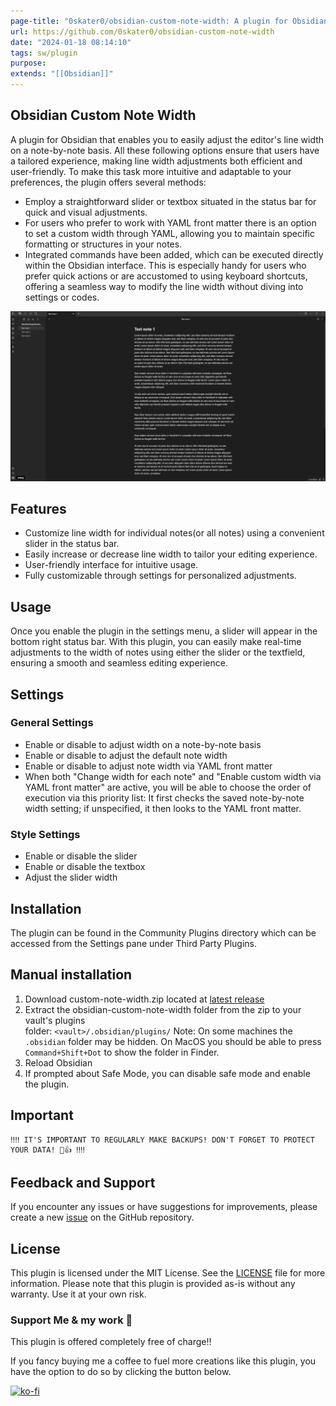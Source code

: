 ```yaml
---
page-title: "0skater0/obsidian-custom-note-width: A plugin for Obsidian that enables you to easily adjust the editor's line width on a note-by-note basis."
url: https://github.com/0skater0/obsidian-custom-note-width
date: "2024-01-18 08:14:10"
tags: sw/plugin
purpose:
extends: "[[Obsidian]]"
---
```


## Obsidian Custom Note Width

A plugin for Obsidian that enables you to easily adjust the editor's line width on a note-by-note basis. All these following options ensure that users have a tailored experience, making line width adjustments both efficient and user-friendly. To make this task more intuitive and adaptable to your preferences, the plugin offers several methods:

-   Employ a straightforward slider or textbox situated in the status bar for quick and visual adjustments.
-   For users who prefer to work with YAML front matter there is an option to set a custom width through YAML, allowing you to maintain specific formatting or structures in your notes.
-   Integrated commands have been added, which can be executed directly within the Obsidian interface. This is especially handy for users who prefer quick actions or are accustomed to using keyboard shortcuts, offering a seamless way to modify the line width without diving into settings or codes.

[![Demo GIF](https://github.com/0skater0/obsidian-custom-note-width/raw/main/images/demo.gif)](https://github.com/0skater0/obsidian-custom-note-width/blob/main/images/demo.gif)[](https://github.com/0skater0/obsidian-custom-note-width/blob/main/images/demo.gif)

## Features

-   Customize line width for individual notes(or all notes) using a convenient slider in the status bar.
-   Easily increase or decrease line width to tailor your editing experience.
-   User-friendly interface for intuitive usage.
-   Fully customizable through settings for personalized adjustments.

## Usage

Once you enable the plugin in the settings menu, a slider will appear in the bottom right status bar. With this plugin, you can easily make real-time adjustments to the width of notes using either the slider or the textfield, ensuring a smooth and seamless editing experience.

## Settings

### General Settings

-   Enable or disable to adjust width on a note-by-note basis
-   Enable or disable to adjust the default note width
-   Enable or disable to adjust note width via YAML front matter
-   When both "Change width for each note" and "Enable custom width via YAML front matter" are active, you will be able to choose the order of execution via this priority list: It first checks the saved note-by-note width setting; if unspecified, it then looks to the YAML front matter.

### Style Settings

-   Enable or disable the slider
-   Enable or disable the textbox
-   Adjust the slider width

## Installation

The plugin can be found in the Community Plugins directory which can be accessed from the Settings pane under Third Party Plugins.

## Manual installation

1.  Download custom-note-width.zip located at [latest release](https://github.com/0skater0/obsidian-custom-note-width/releases)
2.  Extract the obsidian-custom-note-width folder from the zip to your vault's plugins  
    folder: `<vault>/.obsidian/plugins/` Note: On some machines the `.obsidian` folder may be hidden. On MacOS you should be able to press `Command+Shift+Dot` to show the folder in Finder.
3.  Reload Obsidian
4.  If prompted about Safe Mode, you can disable safe mode and enable the plugin.

## Important

```
‼️‼️ IT'S IMPORTANT TO REGULARLY MAKE BACKUPS! DON'T FORGET TO PROTECT YOUR DATA! 🥹👍 ‼️‼️
```

## Feedback and Support

If you encounter any issues or have suggestions for improvements, please create a new [issue](https://github.com/0skater0/obsidian-custom-note-width/issues) on the GitHub repository.

## License

This plugin is licensed under the MIT License. See the [LICENSE](https://github.com/0skater0/obsidian-custom-note-width/blob/main/LICENSE) file for more information. Please note that this plugin is provided as-is without any warranty. Use it at your own risk.

### Support Me & my work 🙏

This plugin is offered completely free of charge‼️

If you fancy buying me a coffee to fuel more creations like this plugin, you have the option to do so by clicking the button below.

[![ko-fi](https://camo.githubusercontent.com/ce32b4940b9ebf361cfd346ba0582815846406854cd2f701c11a85cb21eaa939/68747470733a2f2f6b6f2d66692e636f6d2f696d672f676974687562627574746f6e5f736d2e737667)](https://ko-fi.com/P5P7NLC40)